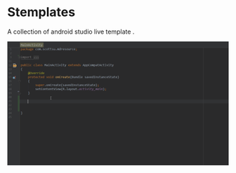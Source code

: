 # Stemplates
A collection of android studio live template .

 ![](http://github.com/ScottSu163425/Stemplates/raw/master//screenshots/java.gif)

